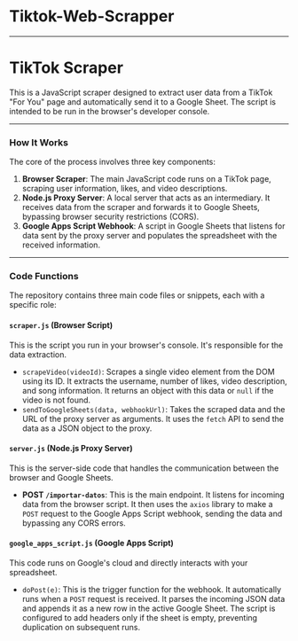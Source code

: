 # Tiktok-Web-Scrapper
---

# TikTok Scraper

This is a JavaScript scraper designed to extract user data from a TikTok "For You" page and automatically send it to a Google Sheet. The script is intended to be run in the browser's developer console.

---

### **How It Works**

The core of the process involves three key components:

1.  **Browser Scraper**: The main JavaScript code runs on a TikTok page, scraping user information, likes, and video descriptions.
2.  **Node.js Proxy Server**: A local server that acts as an intermediary. It receives data from the scraper and forwards it to Google Sheets, bypassing browser security restrictions (CORS).
3.  **Google Apps Script Webhook**: A script in Google Sheets that listens for data sent by the proxy server and populates the spreadsheet with the received information.

---

### **Code Functions**

The repository contains three main code files or snippets, each with a specific role:

#### **`scraper.js` (Browser Script)**

This is the script you run in your browser's console. It's responsible for the data extraction.

* `scrapeVideo(videoId)`: Scrapes a single video element from the DOM using its ID. It extracts the username, number of likes, video description, and song information. It returns an object with this data or `null` if the video is not found.
* `sendToGoogleSheets(data, webhookUrl)`: Takes the scraped data and the URL of the proxy server as arguments. It uses the `fetch` API to send the data as a JSON object to the proxy.

#### **`server.js` (Node.js Proxy Server)**

This is the server-side code that handles the communication between the browser and Google Sheets.

* **POST `/importar-datos`**: This is the main endpoint. It listens for incoming data from the browser script. It then uses the `axios` library to make a `POST` request to the Google Apps Script webhook, sending the data and bypassing any CORS errors.

#### **`google_apps_script.js` (Google Apps Script)**

This code runs on Google's cloud and directly interacts with your spreadsheet.

* `doPost(e)`: This is the trigger function for the webhook. It automatically runs when a `POST` request is received. It parses the incoming JSON data and appends it as a new row in the active Google Sheet. The script is configured to add headers only if the sheet is empty, preventing duplication on subsequent runs.
